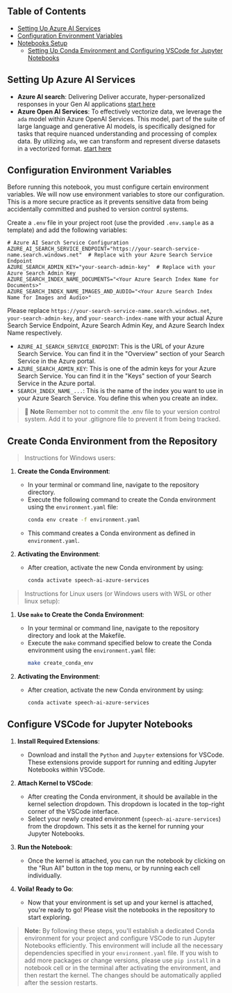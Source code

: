 ## Table of Contents

- [Setting Up Azure AI Services](#setting-up-azure-ai-services)
- [Configuration Environment Variables](#configuration-environment-variables)
- [Notebooks Setup](#notebooks-setup)
  - [Setting Up Conda Environment and Configuring VSCode for Jupyter Notebooks](#setting-up-conda-environment-and-configuring-vscode-for-jupyter-notebooks)

## Setting Up Azure AI Services

- **Azure AI search**: Delivering Deliver accurate, hyper-personalized responses in your Gen AI applications [start here](https://azure.microsoft.com/en-us/products/ai-services/ai-search/)
- **Azure Open AI Services**: To effectively vectorize data, we leverage the `ada` model within Azure OpenAI Services. This model, part of the suite of large language and generative AI models, is specifically designed for tasks that require nuanced understanding and processing of complex data. By utilizing `ada`, we can transform and represent diverse datasets in a vectorized format. [start here](https://techcommunity.microsoft.com/t5/ai-azure-ai-services-blog/azure-openai-service-launches-gpt-4-turbo-and-gpt-3-5-turbo-1106/ba-p/3985962)


## Configuration Environment Variables

Before running this notebook, you must configure certain environment variables. We will now use environment variables to store our configuration. This is a more secure practice as it prevents sensitive data from being accidentally committed and pushed to version control systems.

Create a `.env` file in your project root (use the provided `.env.sample` as a template) and add the following variables:

```env
# Azure AI Search Service Configuration
AZURE_AI_SEARCH_SERVICE_ENDPOINT="https://your-search-service-name.search.windows.net"  # Replace with your Azure Search Service Endpoint
AZURE_SEARCH_ADMIN_KEY="your-search-admin-key"  # Replace with your Azure Search Admin Key
AZURE_SEARCH_INDEX_NAME_DOCUMENTS="<Your Azure Search Index Name for Documents>"
AZURE_SEARCH_INDEX_NAME_IMAGES_AND_AUDIO="<Your Azure Search Index Name for Images and Audio>"
```

Please replace `https://your-search-service-name.search.windows.net`, `your-search-admin-key`, and `your-search-index-name` with your actual Azure Search Service Endpoint, Azure Search Admin Key, and Azure Search Index Name respectively.

- `AZURE_AI_SEARCH_SERVICE_ENDPOINT`: This is the URL of your Azure Search Service. You can find it in the "Overview" section of your Search Service in the Azure portal.
- `AZURE_SEARCH_ADMIN_KEY`: This is one of the admin keys for your Azure Search Service. You can find it in the "Keys" section of your Search Service in the Azure portal.
- `SEARCH_INDEX_NAME_...`: This is the name of the index you want to use in your Azure Search Service. You define this when you create an index.

> 📌 **Note**
> Remember not to commit the .env file to your version control system. Add it to your .gitignore file to prevent it from being tracked.

## Create Conda Environment from the Repository

> Instructions for Windows users:

1. **Create the Conda Environment**:
   - In your terminal or command line, navigate to the repository directory.
   - Execute the following command to create the Conda environment using the `environment.yaml` file:
     ```bash
     conda env create -f environment.yaml
     ```
   - This command creates a Conda environment as defined in `environment.yaml`.

2. **Activating the Environment**:
   - After creation, activate the new Conda environment by using:
     ```bash
     conda activate speech-ai-azure-services
     ```

> Instructions for Linux users (or Windows users with WSL or other linux setup):

1. **Use `make` to Create the Conda Environment**:
   - In your terminal or command line, navigate to the repository directory and look at the Makefile.
   - Execute the `make` command specified below to create the Conda environment using the `environment.yaml` file:
     ```bash
     make create_conda_env
     ```

2. **Activating the Environment**:
   - After creation, activate the new Conda environment by using:
     ```bash
     conda activate speech-ai-azure-services
     ```

## Configure VSCode for Jupyter Notebooks

1. **Install Required Extensions**:
   - Download and install the `Python` and `Jupyter` extensions for VSCode. These extensions provide support for running and editing Jupyter Notebooks within VSCode.

2. **Attach Kernel to VSCode**:
   - After creating the Conda environment, it should be available in the kernel selection dropdown. This dropdown is located in the top-right corner of the VSCode interface.
   - Select your newly created environment (`speech-ai-azure-services`) from the dropdown. This sets it as the kernel for running your Jupyter Notebooks.

3. **Run the Notebook**:
   - Once the kernel is attached, you can run the notebook by clicking on the "Run All" button in the top menu, or by running each cell individually.

4. **Voila! Ready to Go**:
   - Now that your environment is set up and your kernel is attached, you're ready to go! Please visit the notebooks in the repository to start exploring.

> **Note:** By following these steps, you'll establish a dedicated Conda environment for your project and configure VSCode to run Jupyter Notebooks efficiently. This environment will include all the necessary dependencies specified in your `environment.yaml` file. If you wish to add more packages or change versions, please use `pip install` in a notebook cell or in the terminal after activating the environment, and then restart the kernel. The changes should be automatically applied after the session restarts.
